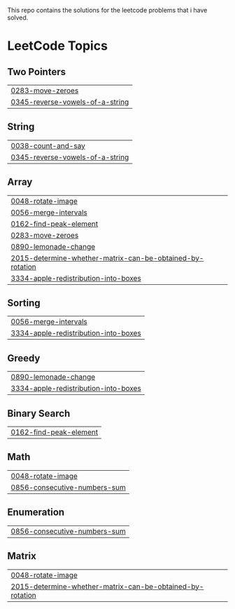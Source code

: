 This repo contains the solutions for the leetcode problems that i have solved.

<!---LeetCode Topics Start-->
# LeetCode Topics
## Two Pointers
|  |
| ------- |
| [0283-move-zeroes](https://github.com/GURUVENKATESH03/LeetCode-Problems-Solutions/tree/master/0283-move-zeroes) |
| [0345-reverse-vowels-of-a-string](https://github.com/GURUVENKATESH03/LeetCode-Problems-Solutions/tree/master/0345-reverse-vowels-of-a-string) |
## String
|  |
| ------- |
| [0038-count-and-say](https://github.com/GURUVENKATESH03/LeetCode-Problems-Solutions/tree/master/0038-count-and-say) |
| [0345-reverse-vowels-of-a-string](https://github.com/GURUVENKATESH03/LeetCode-Problems-Solutions/tree/master/0345-reverse-vowels-of-a-string) |
## Array
|  |
| ------- |
| [0048-rotate-image](https://github.com/GURUVENKATESH03/LeetCode-Problems-Solutions/tree/master/0048-rotate-image) |
| [0056-merge-intervals](https://github.com/GURUVENKATESH03/LeetCode-Problems-Solutions/tree/master/0056-merge-intervals) |
| [0162-find-peak-element](https://github.com/GURUVENKATESH03/LeetCode-Problems-Solutions/tree/master/0162-find-peak-element) |
| [0283-move-zeroes](https://github.com/GURUVENKATESH03/LeetCode-Problems-Solutions/tree/master/0283-move-zeroes) |
| [0890-lemonade-change](https://github.com/GURUVENKATESH03/LeetCode-Problems-Solutions/tree/master/0890-lemonade-change) |
| [2015-determine-whether-matrix-can-be-obtained-by-rotation](https://github.com/GURUVENKATESH03/LeetCode-Problems-Solutions/tree/master/2015-determine-whether-matrix-can-be-obtained-by-rotation) |
| [3334-apple-redistribution-into-boxes](https://github.com/GURUVENKATESH03/LeetCode-Problems-Solutions/tree/master/3334-apple-redistribution-into-boxes) |
## Sorting
|  |
| ------- |
| [0056-merge-intervals](https://github.com/GURUVENKATESH03/LeetCode-Problems-Solutions/tree/master/0056-merge-intervals) |
| [3334-apple-redistribution-into-boxes](https://github.com/GURUVENKATESH03/LeetCode-Problems-Solutions/tree/master/3334-apple-redistribution-into-boxes) |
## Greedy
|  |
| ------- |
| [0890-lemonade-change](https://github.com/GURUVENKATESH03/LeetCode-Problems-Solutions/tree/master/0890-lemonade-change) |
| [3334-apple-redistribution-into-boxes](https://github.com/GURUVENKATESH03/LeetCode-Problems-Solutions/tree/master/3334-apple-redistribution-into-boxes) |
## Binary Search
|  |
| ------- |
| [0162-find-peak-element](https://github.com/GURUVENKATESH03/LeetCode-Problems-Solutions/tree/master/0162-find-peak-element) |
## Math
|  |
| ------- |
| [0048-rotate-image](https://github.com/GURUVENKATESH03/LeetCode-Problems-Solutions/tree/master/0048-rotate-image) |
| [0856-consecutive-numbers-sum](https://github.com/GURUVENKATESH03/LeetCode-Problems-Solutions/tree/master/0856-consecutive-numbers-sum) |
## Enumeration
|  |
| ------- |
| [0856-consecutive-numbers-sum](https://github.com/GURUVENKATESH03/LeetCode-Problems-Solutions/tree/master/0856-consecutive-numbers-sum) |
## Matrix
|  |
| ------- |
| [0048-rotate-image](https://github.com/GURUVENKATESH03/LeetCode-Problems-Solutions/tree/master/0048-rotate-image) |
| [2015-determine-whether-matrix-can-be-obtained-by-rotation](https://github.com/GURUVENKATESH03/LeetCode-Problems-Solutions/tree/master/2015-determine-whether-matrix-can-be-obtained-by-rotation) |
<!---LeetCode Topics End-->